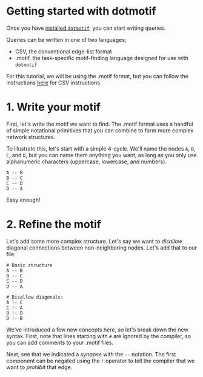 # Getting started with dotmotif

Once you have [installed `dotmotif`](#), you can start writing queries.

Queries can be written in one of two languages;

* CSV, the conventional edge-list format
* .motif, the task-specific motif-finding language designed for use with `dotmotif`

For this tutorial, we will be using the .motif format, but you can follow the instructions [here](#) for CSV instructions.

# 1. Write your motif

First, let's write the motif we want to find. The .motif format uses a handful of simple notational primitives that you can combine to form more complex network structures.

To illustrate this, let's start with a simple 4-cycle. We'll name the nodes `A`, `B`, `C`, and `D`, but you can name them anything you want, as long as you only use alphanumeric characters (uppercase, lowercase, and numbers).

```
A -- B
B -- C
C -- D
D -- A
```

Easy enough!

# 2. Refine the motif

Let's add some more complex structure. Let's say we want to _disallow_ diagonal connections between non-neighboring nodes. Let's add that to our file:

```
# Basic structure
A -- B
B -- C
C -- D
D -- A

# Disallow diagonals:
A !- C
C !- A
B !- D
D !- B
```

We've introduced a few new concepts here, so let's break down the new syntax. First, note that lines starting with `#` are ignored by the compiler, so you can add comments to your .motif files.

Next, see that we indicated a _synapse_ with the `--` notation. The first component can be negated using the `!` operator to tell the compiler that we want to _prohibit_ that edge.
